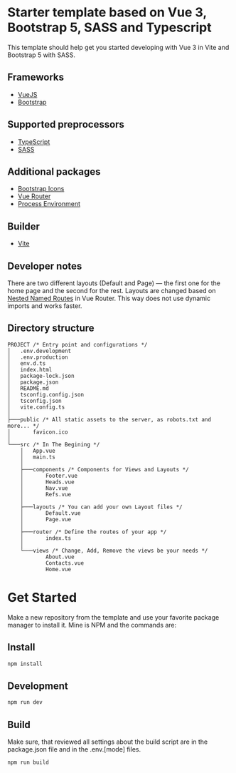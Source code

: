 # Starter template based on Vue 3, Bootstrap 5, SASS and Typescript

This template should help get you started developing with Vue 3 in Vite and Bootstrap 5 with SASS.

## Frameworks

- [VueJS](https://vuejs.org/guide/quick-start.html)
- [Bootstrap](https://getbootstrap.com/docs/5.3/getting-started/introduction/)

## Supported preprocessors

- [TypeScript](https://www.typescriptlang.org/docs/handbook/intro.html)
- [SASS](https://sass-lang.com/documentation/)

## Additional packages

- [Bootstrap Icons](https://icons.getbootstrap.com/)
- [Vue Router](https://router.vuejs.org/guide/)
- [Process Environment](https://vitejs.dev/guide/env-and-mode.html)

## Builder

- [Vite](https://vitejs.dev/guide/)

## Developer notes

There are two different layouts (Default and Page) — the first one for the home page and the second for the rest. Layouts are changed based on [Nested Named Routes](https://router.vuejs.org/guide/essentials/nested-routes.html#nested-named-routes) in Vue Router. This way does not use dynamic imports and works faster.

## Directory structure

```
PROJECT /* Entry point and configurations */
│   .env.development
│   .env.production
│   env.d.ts
│   index.html
│   package-lock.json
│   package.json
│   README.md
│   tsconfig.config.json
│   tsconfig.json
│   vite.config.ts
│
├───public /* All static assets to the server, as robots.txt and more... */
│       favicon.ico
│
└───src /* In The Begining */
    │   App.vue
    │   main.ts
    │
    ├───components /* Components for Views and Layouts */
    │       Footer.vue
    │       Heads.vue
    │       Nav.vue
    │       Refs.vue
    │
    ├───layouts /* You can add your own Layout files */
    │       Default.vue
    │       Page.vue
    │
    ├───router /* Define the routes of your app */
    │       index.ts
    │
    └───views /* Change, Add, Remove the views be your needs */
            About.vue
            Contacts.vue
            Home.vue
```

# Get Started

Make a new repository from the template and use your favorite package manager to install it. Mine is NPM and the commands are:

## Install

```bash
npm install
```

## Development

```bash
npm run dev
```

## Build

Make sure, that reviewed all settings about the build script are in the package.json file and in the .env.[mode] files.

```bash
npm run build
```